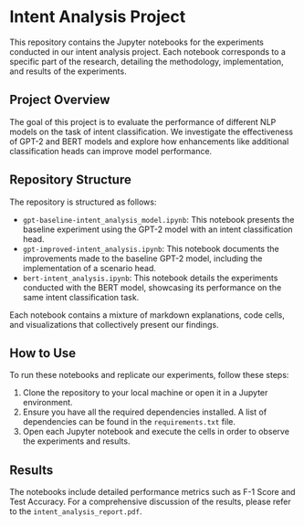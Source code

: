 # Intent Analysis Project

This repository contains the Jupyter notebooks for the experiments conducted in our intent analysis project. Each notebook corresponds to a specific part of the research, detailing the methodology, implementation, and results of the experiments.

## Project Overview

The goal of this project is to evaluate the performance of different NLP models on the task of intent classification. We investigate the effectiveness of GPT-2 and BERT models and explore how enhancements like additional classification heads can improve model performance.

## Repository Structure

The repository is structured as follows:

- `gpt-baseline-intent_analysis_model.ipynb`: This notebook presents the baseline experiment using the GPT-2 model with an intent classification head.
- `gpt-improved-intent_analysis.ipynb`: This notebook documents the improvements made to the baseline GPT-2 model, including the implementation of a scenario head.
- `bert-intent_analysis.ipynb`: This notebook details the experiments conducted with the BERT model, showcasing its performance on the same intent classification task.

Each notebook contains a mixture of markdown explanations, code cells, and visualizations that collectively present our findings.

## How to Use

To run these notebooks and replicate our experiments, follow these steps:

1. Clone the repository to your local machine or open it in a Jupyter environment.
2. Ensure you have all the required dependencies installed. A list of dependencies can be found in the `requirements.txt` file.
3. Open each Jupyter notebook and execute the cells in order to observe the experiments and results.


## Results

The notebooks include detailed performance metrics such as F-1 Score and Test Accuracy. For a comprehensive discussion of the results, please refer to the `intent_analysis_report.pdf`.

